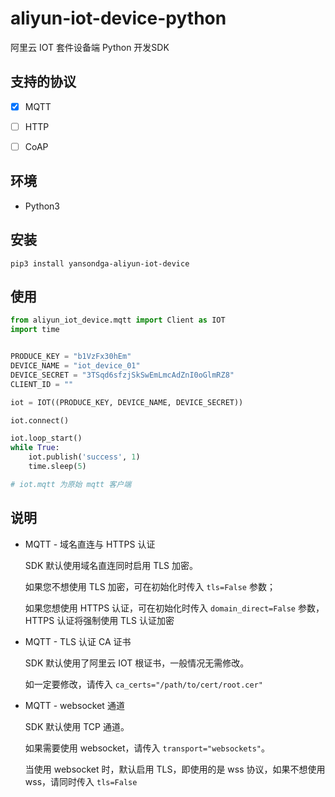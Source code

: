 # aliyun-iot-device-python

阿里云 IOT 套件设备端 Python 开发SDK


## 支持的协议

- [x] MQTT
- [ ] HTTP
- [ ] CoAP


## 环境

- Python3


## 安装

`pip3 install yansondga-aliyun-iot-device`


## 使用

```python
from aliyun_iot_device.mqtt import Client as IOT
import time


PRODUCE_KEY = "b1VzFx30hEm"
DEVICE_NAME = "iot_device_01"
DEVICE_SECRET = "3TSqd6sfzjSkSwEmLmcAdZnI0oGlmRZ8"
CLIENT_ID = ""

iot = IOT((PRODUCE_KEY, DEVICE_NAME, DEVICE_SECRET))

iot.connect()

iot.loop_start()
while True:
    iot.publish('success', 1)
    time.sleep(5)

# iot.mqtt 为原始 mqtt 客户端
```


## 说明

-  MQTT - 域名直连与 HTTPS 认证

    SDK 默认使用域名直连同时启用 TLS 加密。

    如果您不想使用 TLS 加密，可在初始化时传入 `tls=False` 参数；

    如果您想使用 HTTPS 认证，可在初始化时传入 `domain_direct=False` 参数，HTTPS 认证将强制使用 TLS 认证加密

- MQTT - TLS 认证 CA 证书

    SDK 默认使用了阿里云 IOT 根证书，一般情况无需修改。

    如一定要修改，请传入 `ca_certs="/path/to/cert/root.cer"` 

- MQTT - websocket 通道

    SDK 默认使用 TCP 通道。

    如果需要使用 websocket，请传入 `transport="websockets"`。

    当使用 websocket 时，默认启用 TLS，即使用的是 wss 协议，如果不想使用 wss，请同时传入 `tls=False`